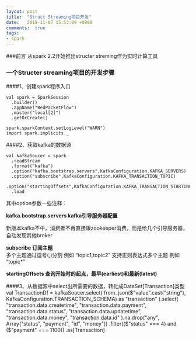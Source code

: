 ```yaml
---
layout: post
title:  "Struct Streaming项目开发"
date:   2018-11-07 15:53:09 +0900
comments:  true
tags:
- spark
---
```


###前言
从spark 2.2开始推出structer streming作为实时计算工具


### 一个Structer streaming项目的开发步骤
####1、创建spark程序入口

```
val spark = SparkSession
  .builder()
  .appName("RedPacketFlow")
  .master("local[2]")
  .getOrCreate()

spark.sparkContext.setLogLevel("WARN")
import spark.implicits._

```

####2、获取kafka的数据源
```
val kafkaSoucer = spark
  .readStream
  .format("kafka")
  .option("kafka.bootstrap.servers",KafkaConfiguration.KAFKA_SERVERS)
  .option("subscribe",KafkaConfiguration.KAFKA_TRANSACTION_TOPIC)
  .option("startingOffsets",KafkaConfiguration.KAFKA_TRANSACTION_STARTING_OFFSETS)
  .load
```
其中option参数一些注释：

**kafka.bootstrap.servers   kafka引导服务器配置**
 
新版本kafka不中，消费者不再直接跟zookeeper消费，而是给几个引导服务器，自动发现其他broker	

**subscribe  订阅主题**		
多个主题通过逗号(,)分割 例如 “topic1,topic2”
支持正则表达式多个主题  例如 “topic*”

**startingOffsets  查询开始时的起点，最早(earliest)和最新(latest)**




####3、从数据源中select出所需要的数据，转化成DataSet[Transaction]类型
    val TransactionDf = kafkaSoucer.select(
      from_json($"value".cast("string"), KafkaConfiguration.TRANSACTION_SCHEMA) as "transaction"
    ).select(
      "transaction.data.createtime",
      "transaction.data.payment",
      "transaction.data.status",
      "transaction.data.updatetime",
      "transaction.data.money",
      "transaction.data.id"
    ).na.drop("any", Array("status", "payment", "id", "money"))
      .filter(($"status" === 4) and ($"payment" === 1100))
      .as[Transaction]
										










